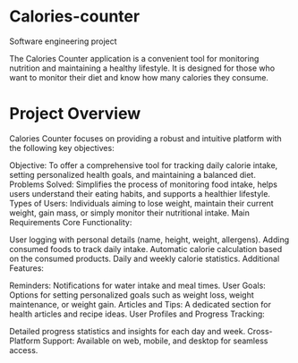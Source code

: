 # Calories-counter
Software engineering project

The Calories Counter application is a convenient tool for monitoring nutrition and maintaining a healthy lifestyle. 
It is designed for those who want to monitor their diet and know how many calories they consume.

# Project Overview
Calories Counter focuses on providing a robust and intuitive platform with the following key objectives:

Objective: To offer a comprehensive tool for tracking daily calorie intake, setting personalized health goals, and maintaining a balanced diet.
Problems Solved: Simplifies the process of monitoring food intake, helps users understand their eating habits, and supports a healthier lifestyle.
Types of Users: Individuals aiming to lose weight, maintain their current weight, gain mass, or simply monitor their nutritional intake.
Main Requirements
Core Functionality:

User logging with personal details (name, height, weight, allergens).
Adding consumed foods to track daily intake.
Automatic calorie calculation based on the consumed products.
Daily and weekly calorie statistics.
Additional Features:

Reminders: Notifications for water intake and meal times.
User Goals: Options for setting personalized goals such as weight loss, weight maintenance, or weight gain.
Articles and Tips: A dedicated section for health articles and recipe ideas.
User Profiles and Progress Tracking:

Detailed progress statistics and insights for each day and week.
Cross-Platform Support: Available on web, mobile, and desktop for seamless access.

